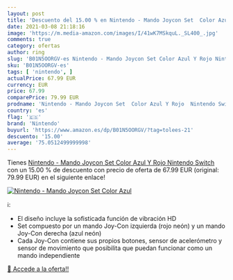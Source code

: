 ```yaml
---
layout: post
title: 'Descuento del 15.00 % en Nintendo - Mando Joycon Set  Color Azul '
date: 2021-03-08 21:18:16
image: 'https://m.media-amazon.com/images/I/41wK7MSkquL._SL400_.jpg'
comments: true
category: ofertas
author: ring
slug: 'B01N5OORGV-es Nintendo - Mando Joycon Set Color Azul Y Rojo Nintendo Switch'
sku: 'B01N5OORGV-es'
tags: [ 'nintendo', ]
actualPrice: 67.99 EUR
currency: EUR
price: 67.99
comparePrice: 79.99 EUR
prodname: 'Nintendo - Mando Joycon Set  Color Azul Y Rojo  Nintendo Switch '
country: 'es'
flag: '🇪🇸'
brand: 'Nintendo'
buyurl: 'https://www.amazon.es/dp/B01N5OORGV/?tag=tolees-21'
descuento: '15.00'
average: '75.0512499999998'
---
```


Tienes [Nintendo - Mando Joycon Set  Color Azul Y Rojo  Nintendo Switch ](https://www.amazon.es/dp/B01N5OORGV/?tag=tolees-21) con un 15.00 % de descuento con precio de oferta de 67.99 EUR (original: 79.99 EUR) en el siguiente enlace!

[![Nintendo - Mando Joycon Set  Color Azul ](https://m.media-amazon.com/images/I/41wK7MSkquL._SL400_.jpg)](https://www.amazon.es/dp/B01N5OORGV/?tag=tolees-21)

ℹ️:

- El diseño incluye la sofisticada función de vibración HD
- Set compuesto por un mando Joy-Con izquierda (rojo neón) y un mando Joy-Con derecha (azul neón)
- Cada Joy-Con contiene sus propios botones, sensor de acelerómetro y sensor de movimiento que posibilita que puedan funcionar como un mando independiente

[🛒 Accede a la oferta!!](https://www.amazon.es/dp/B01N5OORGV/?tag=tolees-21)
